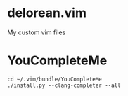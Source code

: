 # delorean.vim

My custom vim files

# YouCompleteMe

    cd ~/.vim/bundle/YouCompleteMe
    ./install.py --clang-completer --all
